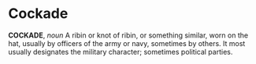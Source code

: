 # Cockade

**COCKADE**, _noun_ A ribin or knot of ribin, or something similar, worn on the hat, usually by officers of the army or navy, sometimes by others. It most usually designates the military character; sometimes political parties.